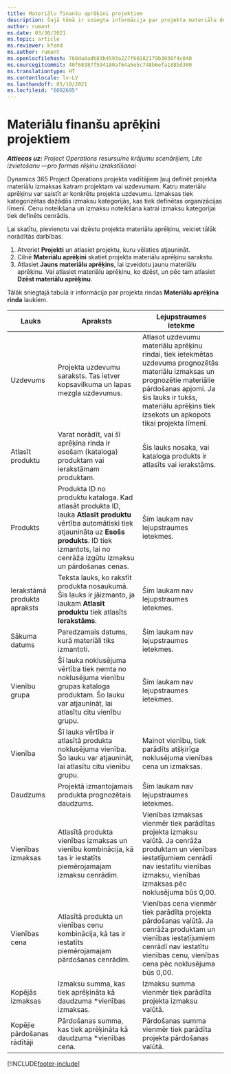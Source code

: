 ```yaml
---
title: Materiālu finanšu aprēķini projektiem
description: Šajā tēmā ir sniegta informācija par projekta materiālu definēšanu vai aprēķiniem.
author: rumant
ms.date: 03/30/2021
ms.topic: article
ms.reviewer: kfend
ms.author: rumant
ms.openlocfilehash: 768da6adb83b4593a227f60182179b3036f4c040
ms.sourcegitcommit: 40f68387f594180af64a5e5c748b6efa188bd300
ms.translationtype: HT
ms.contentlocale: lv-LV
ms.lasthandoff: 05/10/2021
ms.locfileid: "6002695"
---
```

# <a name="financial-estimates-for-materials-on-projects"></a>Materiālu finanšu aprēķini projektiem

_**Attiecas uz:** Project Operations resursu/ne krājumu scenārijiem, Lite izvietošanu —pro formas rēķinu izrakstīšanai_

Dynamics 365 Project Operations projekta vadītājiem ļauj definēt projekta materiālu izmaksas katram projektam vai uzdevumam. Katru materiālu aprēķinu var saistīt ar konkrētu projekta uzdevumu. Izmaksas tiek kategorizētas dažādās izmaksu kategorijās, kas tiek definētas organizācijas līmenī. Cenu noteikšana un izmaksu noteikšana katrai izmaksu kategorijai tiek definēts cenrādis. 

Lai skatītu, pievienotu vai dzēstu projekta materiālu aprēķinu, veiciet tālāk norādītās darbības.

1. Atveriet **Projekti** un atlasiet projektu, kuru vēlaties atjaunināt.
2. Cilnē **Materiālu aprēķini** skatiet projekta materiālu aprēķinu sarakstu.
3. Atlasiet **Jauns materiālu aprēķins**, lai izveidotu jaunu materiālu aprēķinu. Vai atlasiet materiālu aprēķinu, ko dzēst, un pēc tam atlasiet **Dzēst materiālu aprēķinu**.

Tālāk sniegtajā tabulā ir informācija par projekta rindas **Materiālu aprēķina rinda** laukiem. 

| **Lauks** | **Apraksts** | **Lejupstraumes ietekme** |
| --- | --- | --- |
| Uzdevums | Projekta uzdevumu saraksts. Tas ietver kopsavilkuma un lapas mezgla uzdevumus. | Atlasot uzdevumu materiālu aprēķinu rindai, tiek ietekmētas uzdevuma prognozētās materiālu izmaksas un prognozētie materiālie pārdošanas apjomi. Ja šis lauks ir tukšs, materiālu aprēķins tiek izsekots un apkopots tikai projekta līmenī. |
| Atlasīt produktu |  Varat norādīt, vai šī aprēķina rinda ir esošam (kataloga) produktam vai ierakstāmam produktam. | Šis lauks nosaka, vai kataloga produkts ir atlasīts vai ierakstāms. |
| Produkts | Produkta ID no produktu kataloga. Kad atlasāt produkta ID, lauka **Atlasīt produktu** vērtība automātiski tiek atjaunināta uz **Esošs produkts**. ID tiek izmantots, lai no cenrāža izgūtu izmaksu un pārdošanas cenas. | Šim laukam nav lejupstraumes ietekmes. |
| Ierakstāmā produkta apraksts | Teksta lauks, ko rakstīt produkta nosaukumā. Šis lauks ir jāizmanto, ja laukam **Atlasīt produktu** tiek atlasīts **Ierakstāms**.| Šim laukam nav lejupstraumes ietekmes. |
| Sākuma datums | Paredzamais datums, kurā materiāli tiks izmantoti. | Šim laukam nav lejupstraumes ietekmes. |
| Vienību grupa | Šī lauka noklusējuma vērtība tiek ņemta no noklusējuma vienību grupas kataloga produktam. Šo lauku var atjaunināt, lai atlasītu citu vienību grupu. | Šim laukam nav lejupstraumes ietekmes. |
| Vienība | Šī lauka vērtība ir atlasītā produkta noklusējuma vienība. Šo lauku var atjaunināt, lai atlasītu citu vienību grupu. | Mainot vienību, tiek parādīts atšķirīga noklusējuma vienības cena un izmaksas. |
| Daudzums | Projektā izmantojamais produkta prognozētais daudzums. | Šim laukam nav lejupstraumes ietekmes. |
| Vienības izmaksas | Atlasītā produkta vienības izmaksas un vienību kombinācija, kā tas ir iestatīts piemērojamajam izmaksu cenrādim. | Vienības izmaksas vienmēr tiek parādītas projekta izmaksu valūtā. Ja cenrāža produktam un vienības iestatījumiem cenrādī nav iestatītu vienības izmaksu, vienības izmaksas pēc noklusējuma būs 0,00. |
| Vienības cena | Atlasītā produkta un vienības cenu kombinācija, kā tas ir iestatīts piemērojamajam pārdošanas cenrādim. | Vienības cena vienmēr tiek parādīta projekta pārdošanas valūtā. Ja cenrāža produktam un vienības iestatījumiem cenrādī nav iestatītu vienības cenu, vienības cena pēc noklusējuma būs 0,00.|
| Kopējās izmaksas | Izmaksu summa, kas tiek aprēķināta kā daudzuma \*vienības izmaksas.| Izmaksu summa vienmēr tiek parādīta projekta izmaksu valūtā. |
| Kopējie pārdošanas rādītāji | Pārdošanas summa, kas tiek aprēķināta kā daudzuma \*vienības cena. | Pārdošanas summa vienmēr tiek parādīta projekta pārdošanas valūtā. |


[!INCLUDE[footer-include](../includes/footer-banner.md)]
